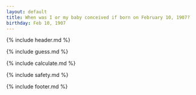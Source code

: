 ```yaml
---
layout: default
title: When was I or my baby conceived if born on February 10, 1907?
birthday: Feb 10, 1907
---
```


{% include header.md %}

{% include guess.md %}

{% include calculate.md %}

{% include safety.md %}

{% include footer.md %}



